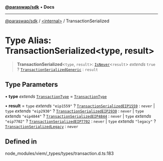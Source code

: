 [**@paraswap/sdk**](../../README.md) • **Docs**

***

[@paraswap/sdk](../../globals.md) / [\<internal\>](../README.md) / TransactionSerialized

# Type Alias: TransactionSerialized\<type, result\>

> **TransactionSerialized**\<`type`, `result`\>: [`IsNever`](IsNever.md)\<`result`\> *extends* `true` ? [`TransactionSerializedGeneric`](TransactionSerializedGeneric.md) : `result`

## Type Parameters

• **type** *extends* [`TransactionType`](TransactionType.md) = [`TransactionType`](TransactionType.md)

• **result** = `type` *extends* `"eip1559"` ? [`TransactionSerializedEIP1559`](TransactionSerializedEIP1559.md) : `never` \| `type` *extends* `"eip2930"` ? [`TransactionSerializedEIP2930`](TransactionSerializedEIP2930.md) : `never` \| `type` *extends* `"eip4844"` ? [`TransactionSerializedEIP4844`](TransactionSerializedEIP4844.md) : `never` \| `type` *extends* `"eip7702"` ? [`TransactionSerializedEIP7702`](TransactionSerializedEIP7702.md) : `never` \| `type` *extends* `"legacy"` ? [`TransactionSerializedLegacy`](TransactionSerializedLegacy.md) : `never`

## Defined in

node\_modules/viem/\_types/types/transaction.d.ts:183
